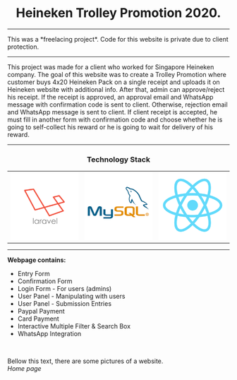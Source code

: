 <center><h1>Heineken Trolley Promotion 2020.</h1></center>
<hr>
This was a *freelacing project*.
Code for this website is private due to client protection. 
<hr>
This project was made for a client who worked for Singapore Heineken company. The goal of this website was to create a Trolley Promotion where customer buys 4x20 Heineken Pack on a single receipt and uploads it on Heineken website with additional info. After that, admin can approve/reject his receipt. If the receipt is approved, an approval email and WhatsApp message with confirmation code is sent to client. Otherwise, rejection email and WhatsApp message is sent to client. If client receipt is accepted, he must fill in another form with confirmation code and choose whether he is going to self-collect his reward or he is going to wait for delivery of his reward.
<hr/>
<h3 align="center">Technology Stack</h3>
<table>
  <tr>
    <td><img width="300" src="https://github.com/Malcom98/MOBILE_PICTURES-Tripix/blob/master/LogoLaravel.png?raw=true"></td>
    <td><img width="300" src="https://github.com/Malcom98/MOBILE_PICTURES-Tripix/blob/master/LogoMySql.gif?raw=true"></td>
    <td><img width="300" src="https://github.com/Malcom98/MOBILE_PICTURES-Tripix/blob/master/LogoReactNative.png?raw=true"></td>
  </tr>
</table>
<hr/>

<b>Webpage contains:</b><br>
<ul>
  <li>Entry Form</li>
  <li>Confirmation Form</li>
  <li>Login Form - For users (admins)</li>
  <li>User Panel - Manipulating with users</li>
  <li>User Panel - Submission Entries</li>
  <li>Paypal Payment</li>
  <li>Card Payment</li>
  <li>Interactive Multiple Filter & Search Box</li>
  <li>WhatsApp Integration</li>
</ul>
<br>


Bellow this text, there are some pictures of a website.<br>
*Home page*

